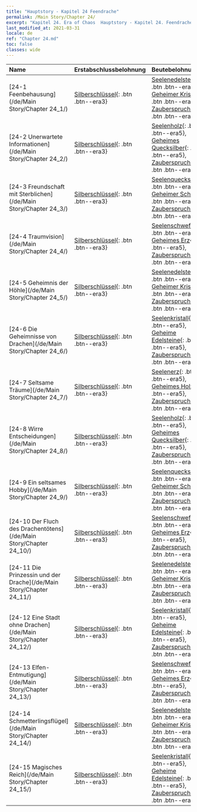 ```yaml
---
title: "Hauptstory - Kapitel 24 Feendrache"
permalink: /Main Story/Chapter 24/
excerpt: "Kapitel 24. Era of Chaos  Hauptstory - Kapitel 24. Feendrache"
last_modified_at: 2021-03-31
locale: de
ref: "Chapter 24.md"
toc: false
classes: wide
---
```


  | Name |  Erstabschlussbelohnung | Beutebelohnung |
  |:------------|:------------|:------------| 
  | [24-1 Feenbehausung](/de/Main Story/Chapter 24_1/) | [Silberschlüssel](/de/Items/con_693/){: .btn .btn--era3} | [Seelenedelsteine](/de/Items/mat_86/){: .btn .btn--era5}, [Geheimer Kristall](/de/Items/mat_80/){: .btn .btn--era5}, [Zauberspruchrollen](/de/Items/con_694/){: .btn .btn--era3} |
  | [24-2 Unerwartete Informationen](/de/Main Story/Chapter 24_2/) | [Silberschlüssel](/de/Items/con_693/){: .btn .btn--era3} | [Seelenholz](/de/Items/mat_83/){: .btn .btn--era5}, [Geheimes Quecksilber](/de/Items/mat_77/){: .btn .btn--era5}, [Zauberspruchrollen](/de/Items/con_694/){: .btn .btn--era3} |
  | [24-3 Freundschaft mit Sterblichen](/de/Main Story/Chapter 24_3/) | [Silberschlüssel](/de/Items/con_693/){: .btn .btn--era3} | [Seelenquecksilber](/de/Items/mat_84/){: .btn .btn--era5}, [Geheimer Schwefel](/de/Items/mat_78/){: .btn .btn--era5}, [Zauberspruchrollen](/de/Items/con_694/){: .btn .btn--era3} |
  | [24-4 Traumvision](/de/Main Story/Chapter 24_4/) | [Silberschlüssel](/de/Items/con_693/){: .btn .btn--era3} | [Seelenschwefel](/de/Items/mat_85/){: .btn .btn--era5}, [Geheimes Erz](/de/Items/mat_75/){: .btn .btn--era5}, [Zauberspruchrollen](/de/Items/con_694/){: .btn .btn--era3} |
  | [24-5 Geheimnis der Höhle](/de/Main Story/Chapter 24_5/) | [Silberschlüssel](/de/Items/con_693/){: .btn .btn--era3} | [Seelenedelsteine](/de/Items/mat_86/){: .btn .btn--era5}, [Geheimer Kristall](/de/Items/mat_80/){: .btn .btn--era5}, [Zauberspruchrollen](/de/Items/con_694/){: .btn .btn--era3} |
  | [24-6 Die Geheimnisse von Drachen](/de/Main Story/Chapter 24_6/) | [Silberschlüssel](/de/Items/con_693/){: .btn .btn--era3} | [Seelenkristall](/de/Items/mat_87/){: .btn .btn--era5}, [Geheime Edelsteine](/de/Items/mat_79/){: .btn .btn--era5}, [Zauberspruchrollen](/de/Items/con_694/){: .btn .btn--era3} |
  | [24-7 Seltsame Träume](/de/Main Story/Chapter 24_7/) | [Silberschlüssel](/de/Items/con_693/){: .btn .btn--era3} | [Seelenerz](/de/Items/mat_82/){: .btn .btn--era5}, [Geheimes Holz](/de/Items/mat_76/){: .btn .btn--era5}, [Zauberspruchrollen](/de/Items/con_694/){: .btn .btn--era3} |
  | [24-8 Wirre Entscheidungen](/de/Main Story/Chapter 24_8/) | [Silberschlüssel](/de/Items/con_693/){: .btn .btn--era3} | [Seelenholz](/de/Items/mat_83/){: .btn .btn--era5}, [Geheimes Quecksilber](/de/Items/mat_77/){: .btn .btn--era5}, [Zauberspruchrollen](/de/Items/con_694/){: .btn .btn--era3} |
  | [24-9 Ein seltsames Hobby](/de/Main Story/Chapter 24_9/) | [Silberschlüssel](/de/Items/con_693/){: .btn .btn--era3} | [Seelenquecksilber](/de/Items/mat_84/){: .btn .btn--era5}, [Geheimer Schwefel](/de/Items/mat_78/){: .btn .btn--era5}, [Zauberspruchrollen](/de/Items/con_694/){: .btn .btn--era3} |
  | [24-10 Der Fluch des Drachentötens](/de/Main Story/Chapter 24_10/) | [Silberschlüssel](/de/Items/con_693/){: .btn .btn--era3} | [Seelenschwefel](/de/Items/mat_85/){: .btn .btn--era5}, [Geheimes Erz](/de/Items/mat_75/){: .btn .btn--era5}, [Zauberspruchrollen](/de/Items/con_694/){: .btn .btn--era3} |
  | [24-11 Die Prinzessin und der Drache](/de/Main Story/Chapter 24_11/) | [Silberschlüssel](/de/Items/con_693/){: .btn .btn--era3} | [Seelenedelsteine](/de/Items/mat_86/){: .btn .btn--era5}, [Geheimer Kristall](/de/Items/mat_80/){: .btn .btn--era5}, [Zauberspruchrollen](/de/Items/con_694/){: .btn .btn--era3} |
  | [24-12 Eine Stadt ohne Drachen](/de/Main Story/Chapter 24_12/) | [Silberschlüssel](/de/Items/con_693/){: .btn .btn--era3} | [Seelenkristall](/de/Items/mat_87/){: .btn .btn--era5}, [Geheime Edelsteine](/de/Items/mat_79/){: .btn .btn--era5}, [Zauberspruchrollen](/de/Items/con_694/){: .btn .btn--era3} |
  | [24-13 Elfen-Entmutigung](/de/Main Story/Chapter 24_13/) | [Silberschlüssel](/de/Items/con_693/){: .btn .btn--era3} | [Seelenschwefel](/de/Items/mat_85/){: .btn .btn--era5}, [Geheimes Erz](/de/Items/mat_75/){: .btn .btn--era5}, [Zauberspruchrollen](/de/Items/con_694/){: .btn .btn--era3} |
  | [24-14 Schmetterlingsflügel](/de/Main Story/Chapter 24_14/) | [Silberschlüssel](/de/Items/con_693/){: .btn .btn--era3} | [Seelenedelsteine](/de/Items/mat_86/){: .btn .btn--era5}, [Geheimer Kristall](/de/Items/mat_80/){: .btn .btn--era5}, [Zauberspruchrollen](/de/Items/con_694/){: .btn .btn--era3} |
  | [24-15 Magisches Reich](/de/Main Story/Chapter 24_15/) | [Silberschlüssel](/de/Items/con_693/){: .btn .btn--era3} | [Seelenkristall](/de/Items/mat_87/){: .btn .btn--era5}, [Geheime Edelsteine](/de/Items/mat_79/){: .btn .btn--era5}, [Zauberspruchrollen](/de/Items/con_694/){: .btn .btn--era3} |
